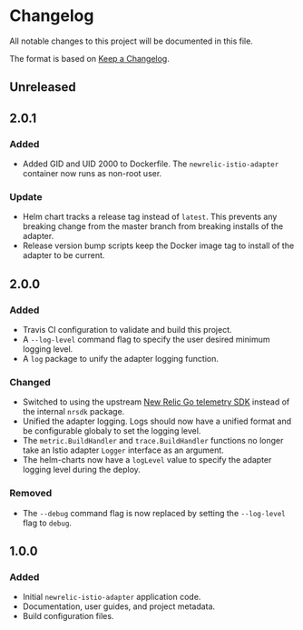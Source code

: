# Changelog
All notable changes to this project will be documented in this file.

The format is based on [Keep a Changelog](https://keepachangelog.com/en/1.0.0/).

## Unreleased

## 2.0.1

### Added

*   Added GID and UID 2000 to Dockerfile. The `newrelic-istio-adapter` container now runs as non-root user. 

### Update

*  Helm chart tracks a release tag instead of `latest`. This prevents any breaking change from the master branch from breaking installs of the adapter.
*  Release version bump scripts keep the Docker image tag to install of the adapter to be current.

## 2.0.0

### Added

*   Travis CI configuration to validate and build this project.
*   A `--log-level` command flag to specify the user desired minimum logging level.
*   A `log` package to unify the adapter logging function.

### Changed

*   Switched to using the upstream [New Relic Go telemetry SDK](https://github.com/newrelic/newrelic-telemetry-sdk-go) instead of the internal `nrsdk` package.
*   Unified the adapter logging. Logs should now have a unified format and be configurable globaly to set the logging level.
*   The `metric.BuildHandler` and `trace.BuildHandler` functions no longer take an Istio adapter `Logger` interface as an argument.
*   The helm-charts now have a `logLevel` value to specify the adapter logging level during the deploy.

### Removed

*   The `--debug` command flag is now replaced by setting the `--log-level` flag to `debug`.

## 1.0.0

### Added

*   Initial `newrelic-istio-adapter` application code.
*   Documentation, user guides, and project metadata.
*   Build configuration files.
